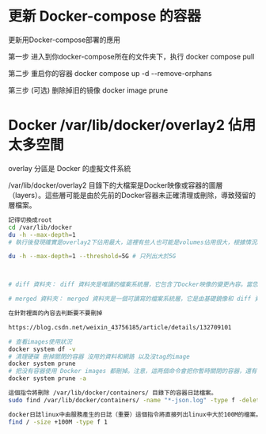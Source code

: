 # 更新 Docker-compose 的容器
更新用Docker-compose部署的應用

第一步 进入到你docker-compose所在的文件夹下，执行
docker compose pull

第二步 重启你的容器
docker compose up -d --remove-orphans

第三步 (可选) 删除掉旧的镜像
docker image prune

# Docker /var/lib/docker/overlay2 佔用太多空間

overlay 分區是 Docker 的虛擬文件系統

/var/lib/docker/overlay2 目錄下的大檔案是Docker映像或容器的圖層（layers）。這些層可能是由於先前的Docker容器未正確清理或刪除，導致殘留的層檔案。

```bash
記得切換成root
cd /var/lib/docker
du -h --max-depth=1
# 執行後發現確實是overlay2下佔用最大，這裡有些人也可能是volumes佔用很大，根據情況繼續往下找

du -h --max-depth=1 --threshold=5G # 只列出大於5G



# diff 資料夾： diff 資料夾是唯讀的檔案系統層，它包含了Docker映像的變更內容。當您對容器進行修改或新增檔案時，這些變更會被記錄在 diff 資料夾中。每個Docker映像都有一個對應的 diff 資料夾，用於儲存與基礎映像的差異。

# merged 資料夾： merged 資料夾是一個可讀寫的檔案系統層，它是由基礎鏡像和 diff 資料夾合併而成的。當您啟動一個Docker容器時， merged 資料夾中的內容將作為容器的檔案系統。這個資料夾是容器運行時的可寫入層，您可以在容器中對文件進行修改或添加新文件，這些修改將儲存在 merged 資料夾中。

在針對裡面的內容去判斷要不要刪掉

https://blog.csdn.net/weixin_43756185/article/details/132709101
```

```bash
# 查看images使用狀況
docker system df -v
# 清理硬碟 刪掉關閉的容器 沒用的資料和網路 以及沒tag的image
docker system prune
# 把没有容器使用 Docker images 都刪掉。注意，這两個命令會把你暫時關閉的容器，還有暫時没有用到的 Docker images 都刪掉了
docker system prune -a
```

```bash
這個指令將刪除 /var/lib/docker/containers/ 目錄下的容器日誌檔案。
sudo find /var/lib/docker/containers/ -name "*-json.log" -type f -delete 1

docker日誌linux中由服務產生的日誌（重要）這個指令將直接列出linux中大於100M的檔案。
find / -size +100M -type f 1
```
